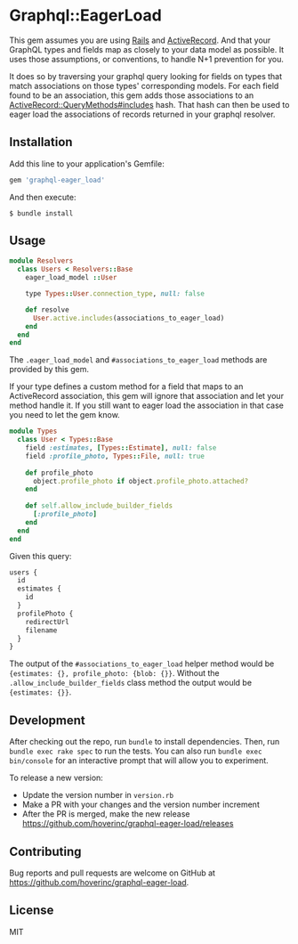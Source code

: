 # Graphql::EagerLoad

This gem assumes you are using [Rails](http://rubyonrails.org) and [ActiveRecord](https://guides.rubyonrails.org/active_record_querying.html). And that your GraphQL types and fields map as closely to your data model as possible. It uses those assumptions, or conventions, to handle N+1 prevention for you.

It does so by traversing your graphql query looking for fields on types that match
associations on those types' corresponding models. For each field found to be an association, this
gem adds those associations to an [ActiveRecord::QueryMethods#includes](https://api.rubyonrails.org/classes/ActiveRecord/QueryMethods.html#method-i-includes) hash. That hash can then be used to
eager load the associations of records returned in your graphql resolver.

## Installation

Add this line to your application's Gemfile:

```ruby
gem 'graphql-eager_load'
```

And then execute:

    $ bundle install

## Usage

```ruby
module Resolvers
  class Users < Resolvers::Base
    eager_load_model ::User

    type Types::User.connection_type, null: false

    def resolve
      User.active.includes(associations_to_eager_load)
    end
  end
end
```

The `.eager_load_model` and `#associations_to_eager_load` methods are provided by this gem.


If your type defines a custom method for a field that maps to an ActiveRecord association, this gem will ignore that association and let your method handle it. If you still want to eager load the association in that case you need to let the gem know.

```ruby
module Types
  class User < Types::Base
    field :estimates, [Types::Estimate], null: false
    field :profile_photo, Types::File, null: true
    
    def profile_photo
      object.profile_photo if object.profile_photo.attached?
    end
    
    def self.allow_include_builder_fields
      [:profile_photo]
    end
  end
end
```

Given this query: 

```javascript
users {
  id
  estimates {
    id
  }
  profilePhoto {
    redirectUrl
    filename
  }
}
```

The output of the `#associations_to_eager_load` helper method would be `{estimates: {}, profile_photo: {blob: {}}`. Without the `.allow_include_builder_fields` class method the output would be `{estimates: {}}`.

## Development

After checking out the repo, run `bundle` to install dependencies. Then, run `bundle exec rake spec` to run the tests. You can also run `bundle exec bin/console` for an interactive prompt that will allow you to experiment.

To release a new version:

- Update the version number in `version.rb`
- Make a PR with your changes and the version number increment
- After the PR is merged, make the new release https://github.com/hoverinc/graphql-eager-load/releases

## Contributing

Bug reports and pull requests are welcome on GitHub at https://github.com/hoverinc/graphql-eager-load.


## License

MIT
